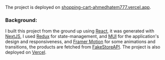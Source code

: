 
The project is deployed on [shopping-cart-ahmedhatem777.vercel.app](https://shopping-cart-ahmedhatem777.vercel.app/).

### Background:

I built this project from the ground up using [React](https://reactjs.org/), it was generated with [NextJS](https://nextjs.org/), I used [Redux](https://redux.js.org/) for state-management, and [MUI](https://mui.com/) for the application's design and responsiveness, and [Framer Motion](https://www.framer.com/motion/) for some animations and transitions, the products are fetched from [FakeStoreAPI](https://fakestoreapi.com/). The project is also deployed on [Vercel](https://vercel.com/).
